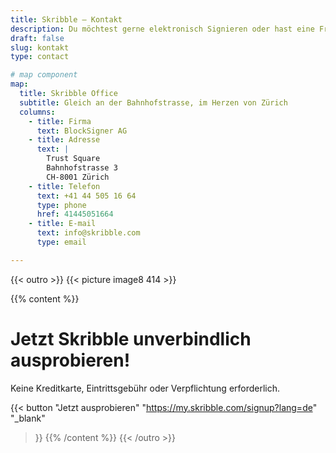 ```yaml
---
title: Skribble – Kontakt
description: Du möchtest gerne elektronisch Signieren oder hast eine Frage? Dann kannst du dich gerne per Telefon oder E-Mail bei uns melden.
draft: false
slug: kontakt
type: contact

# map component
map:
  title: Skribble Office
  subtitle: Gleich an der Bahnhofstrasse, im Herzen von Zürich
  columns:
    - title: Firma
      text: BlockSigner AG
    - title: Adresse
      text: |
        Trust Square
        Bahnhofstrasse 3
        CH-8001 Zürich
    - title: Telefon
      text: +41 44 505 16 64
      type: phone
      href: 41445051664
    - title: E-mail
      text: info@skribble.com
      type: email

---
```


{{< outro >}}
{{< picture image8 414 >}}

{{% content %}}
# Jetzt Skribble unverbindlich ausprobieren!
Keine Kreditkarte, Eintrittsgebühr oder Verpflichtung erforderlich.

{{< button
  "Jetzt ausprobieren"
  "https://my.skribble.com/signup?lang=de"
  "_blank"
>}}
{{% /content %}}
{{< /outro >}}